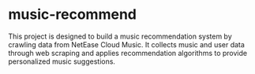 # music-recommend
This project is designed to build a music recommendation system by crawling data from NetEase Cloud Music.  It collects music and user data through web scraping and applies recommendation algorithms to provide personalized music suggestions.
